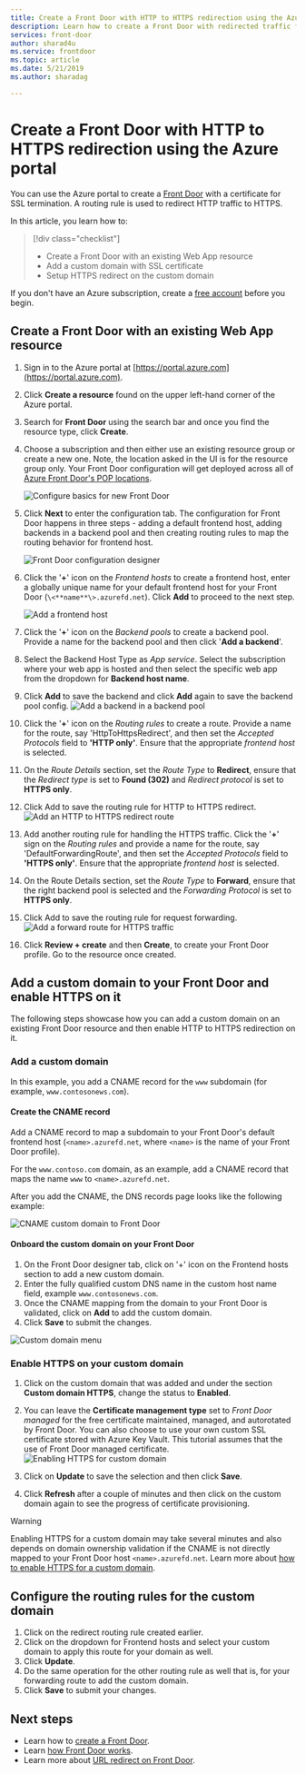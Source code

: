 ```yaml
---
title: Create a Front Door with HTTP to HTTPS redirection using the Azure portal
description: Learn how to create a Front Door with redirected traffic from HTTP to HTTPS using the Azure portal.
services: front-door
author: sharad4u
ms.service: frontdoor
ms.topic: article
ms.date: 5/21/2019
ms.author: sharadag

---
```

# Create a Front Door with HTTP to HTTPS redirection using the Azure portal

You can use the Azure portal to create a [Front Door](front-door-overview.md) with a certificate for SSL termination. A routing rule is used to redirect HTTP traffic to HTTPS.

In this article, you learn how to:

> [!div class="checklist"]
> * Create a Front Door with an existing Web App resource
> * Add a custom domain with SSL certificate 
> * Setup HTTPS redirect on the custom domain

If you don't have an Azure subscription, create a [free account](https://azure.microsoft.com/free/?WT.mc_id=A261C142F) before you begin.

## Create a Front Door with an existing Web App resource

1. Sign in to the Azure portal at [https://portal.azure.com](https://portal.azure.com).
2. Click **Create a resource** found on the upper left-hand corner of the Azure portal.
3. Search for **Front Door** using the search bar and once you find the resource type, click **Create**.
4. Choose a subscription and then either use an existing resource group or create a new one. Note, the location asked in the UI is for the resource group only. Your Front Door configuration will get deployed across all of [Azure Front Door's POP locations](https://docs.microsoft.com/azure/frontdoor/front-door-faq#what-are-the-pop-locations-for-azure-front-door-service).

    ![Configure basics for new Front Door](./media/front-door-url-redirect/front-door-create-basics.png)

5. Click **Next** to enter the configuration tab. The configuration for Front Door happens in three steps - adding a default frontend host, adding backends in a backend pool and then creating routing rules to map the routing behavior for frontend host. 

     ![Front Door configuration designer](./media/front-door-url-redirect/front-door-designer.png)

6. Click the '**+**' icon on the _Frontend hosts_ to create a frontend host, enter a globally unique name for your default frontend host for your Front Door (`\<**name**\>.azurefd.net`). Click **Add** to proceed to the next step.

     ![Add a frontend host](./media/front-door-url-redirect/front-door-create-fehost.png)

7. Click the '**+**' icon on the _Backend pools_ to create a backend pool. Provide a name for the backend pool and then click '**Add a backend**'.
8. Select the Backend Host Type as _App service_. Select the subscription where your web app is hosted and then select the specific web app from the dropdown for **Backend host name**.
9. Click **Add** to save the backend and click **Add** again to save the backend pool config.
     ![Add a backend in a backend pool](./media/front-door-url-redirect/front-door-create-backendpool.png)

10. Click the '**+**' icon on the _Routing rules_ to create a route. Provide a name for the route, say 'HttpToHttpsRedirect', and then set the _Accepted Protocols_ field to **'HTTP only'**. Ensure that the appropriate _frontend host_ is selected.  
11. On the _Route Details_ section, set the _Route Type_ to **Redirect**, ensure that the _Redirect type_ is set to **Found (302)** and _Redirect protocol_ is set to **HTTPS only**. 
12. Click Add to save the routing rule for HTTP to HTTPS redirect.
     ![Add an HTTP to HTTPS redirect route](./media/front-door-url-redirect/front-door-redirect-config-example.png)
13. Add another routing rule for handling the HTTPS traffic. Click the '**+**' sign on the _Routing rules_ and provide a name for the route, say 'DefaultForwardingRoute', and then set the _Accepted Protocols_ field to **'HTTPS only'**. Ensure that the appropriate _frontend host_ is selected.
14. On the Route Details section, set the _Route Type_ to **Forward**, ensure that the right backend pool is selected and the _Forwarding Protocol_ is set to **HTTPS only**. 
15. Click Add to save the routing rule for request forwarding.
     ![Add a forward route for HTTPS traffic](./media/front-door-url-redirect/front-door-forward-route-example.png)
16. Click **Review + create** and then **Create**, to create your Front Door profile. Go to the resource once created.

## Add a custom domain to your Front Door and enable HTTPS on it
The following steps showcase how you can add a custom domain on an existing Front Door resource and then enable HTTP to HTTPS redirection on it. 

### Add a custom domain

In this example, you add a CNAME record for the `www` subdomain (for example, `www.contosonews.com`).

#### Create the CNAME record

Add a CNAME record to map a subdomain to your Front Door's default frontend host (`<name>.azurefd.net`, where `<name>` is the name of your Front Door profile).

For the `www.contoso.com` domain, as an example, add a CNAME record that maps the name `www` to `<name>.azurefd.net`.

After you add the CNAME, the DNS records page looks like the following example:

![CNAME custom domain to Front Door](./media/front-door-url-redirect/front-door-dns-cname.png)

#### Onboard the custom domain on your Front Door

1. On the Front Door designer tab, click on '+' icon on the Frontend hosts section to add a new custom domain. 
2. Enter the fully qualified custom DNS name in the custom host name field, example `www.contosonews.com`. 
3. Once the CNAME mapping from the domain to your Front Door is validated, click on **Add** to add the custom domain.
4. Click **Save** to submit the changes.

![Custom domain menu](./media/front-door-url-redirect/front-door-add-custom-domain.png)

### Enable HTTPS on your custom domain

1. Click on the custom domain that was added and under the section **Custom domain HTTPS**, change the status to **Enabled**.
2. You can leave the **Certificate management type** set to _Front Door managed_ for the free certificate maintained, managed, and autorotated by Front Door. You can also choose to use your own custom SSL certificate stored with Azure Key Vault. This tutorial assumes that the use of Front Door managed certificate.
![Enabling HTTPS for custom domain](./media/front-door-url-redirect/front-door-custom-domain-https.png)

3. Click on **Update** to save the selection and then click **Save**.
4. Click **Refresh** after a couple of minutes and then click on the custom domain again to see the progress of certificate provisioning. 

> [!WARNING]
> Enabling HTTPS for a custom domain may take several minutes and also depends on domain ownership validation if the CNAME is not directly mapped to your Front Door host `<name>.azurefd.net`. Learn more about [how to enable HTTPS for a custom domain](./front-door-custom-domain-https.md).

## Configure the routing rules for the custom domain

1. Click on the redirect routing rule created earlier.
2. Click on the dropdown for Frontend hosts and select your custom domain to apply this route for your domain as well.
3. Click **Update**.
4. Do the same operation for the other routing rule as well that is, for your forwarding route to add the custom domain.
5. Click **Save** to submit your changes.

## Next steps

- Learn how to [create a Front Door](quickstart-create-front-door.md).
- Learn [how Front Door works](front-door-routing-architecture.md).
- Learn more about [URL redirect on Front Door](front-door-url-redirect.md).
